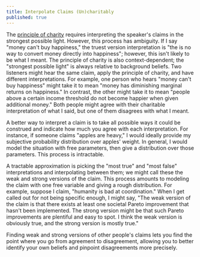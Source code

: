 ```yaml
---
title: Interpolate Claims (Un)charitably
published: true
---
```


The [principle of charity](https://www.wikiwand.com/en/Principle_of_charity) requires interpreting the speaker's claims in the strongest possible light. However, this process has ambiguity. If I say "money can't buy happiness," the truest version interpretation is "the is no way to convert money directly into happiness"; however, this isn't likely to be what I meant. The principle of charity is also context-dependent; the "strongest possible light" is always relative to background beliefs. Two listeners might hear the same claim, apply the principle of charity, and have different interpretations. For example, one person who hears "money can't buy happiness" might take it to mean "money has diminishing marginal returns on happiness." In contrast, the other might take it to mean "people above a certain income threshold do not become happier when given additional money." Both people might agree with their charitable interpretation of what I said, but one of them disagrees with what I meant.

A better way to interpret a claim is to take all possible ways it could be construed and indicate how much you agree with each interpretation. For instance, if someone claims "apples are heavy," I would ideally provide my subjective probability distribution over apples' weight. In general, I would model the situation with free parameters, then give a distribution over those parameters. This process is intractable.

A tractable approximation is picking the "most true" and "most false" interpretations and interpolating between them; we might call these the weak and strong versions of the claim. This process amounts to modeling the claim with one free variable and giving a rough distribution. For example, suppose I claim, "humanity is bad at coordination." When I get called out for not being specific enough, I might say, "The weak version of the claim is that there exists at least one societal Pareto improvement that hasn't been implemented. The strong version might be that such Pareto improvements are plentiful and easy to spot. I think the weak version is obviously true, and the strong version is mostly true."

Finding weak and strong versions of other people's claims lets you find the point where you go from agreement to disagreement, allowing you to better identify your own beliefs and pinpoint disagreements more precisely.